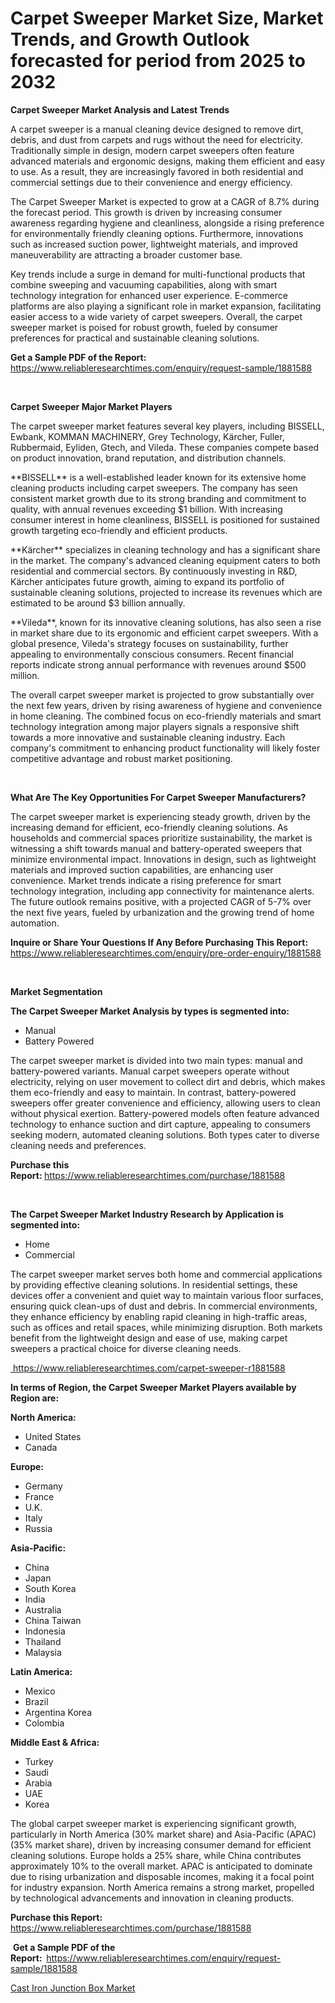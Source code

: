 <p><h1>Carpet Sweeper Market Size, Market Trends, and Growth Outlook forecasted for period from 2025 to 2032</h1></p><p><strong>Carpet Sweeper Market Analysis and Latest Trends</strong></p>
<p><p>A carpet sweeper is a manual cleaning device designed to remove dirt, debris, and dust from carpets and rugs without the need for electricity. Traditionally simple in design, modern carpet sweepers often feature advanced materials and ergonomic designs, making them efficient and easy to use. As a result, they are increasingly favored in both residential and commercial settings due to their convenience and energy efficiency.</p><p>The Carpet Sweeper Market is expected to grow at a CAGR of 8.7% during the forecast period. This growth is driven by increasing consumer awareness regarding hygiene and cleanliness, alongside a rising preference for environmentally friendly cleaning options. Furthermore, innovations such as increased suction power, lightweight materials, and improved maneuverability are attracting a broader customer base. </p><p>Key trends include a surge in demand for multi-functional products that combine sweeping and vacuuming capabilities, along with smart technology integration for enhanced user experience. E-commerce platforms are also playing a significant role in market expansion, facilitating easier access to a wide variety of carpet sweepers. Overall, the carpet sweeper market is poised for robust growth, fueled by consumer preferences for practical and sustainable cleaning solutions.</p></p>
<p><strong>Get a Sample PDF of the Report:&nbsp;</strong> <a href="https://www.reliableresearchtimes.com/enquiry/request-sample/1881588?utm_campaign=3311&utm_medium=2&utm_source=Github&utm_content=ia&utm_term=11042025&utm_id=carpet-sweeper">https://www.reliableresearchtimes.com/enquiry/request-sample/1881588</a></p>
<p>&nbsp;</p>
<p><strong>Carpet Sweeper Major Market Players</strong></p>
<p><p>The carpet sweeper market features several key players, including BISSELL, Ewbank, KOMMAN MACHINERY, Grey Technology, Kärcher, Fuller, Rubbermaid, Eyliden, Gtech, and Vileda. These companies compete based on product innovation, brand reputation, and distribution channels.</p><p>**BISSELL** is a well-established leader known for its extensive home cleaning products including carpet sweepers. The company has seen consistent market growth due to its strong branding and commitment to quality, with annual revenues exceeding $1 billion. With increasing consumer interest in home cleanliness, BISSELL is positioned for sustained growth targeting eco-friendly and efficient products.</p><p>**Kärcher** specializes in cleaning technology and has a significant share in the market. The company's advanced cleaning equipment caters to both residential and commercial sectors. By continuously investing in R&D, Kärcher anticipates future growth, aiming to expand its portfolio of sustainable cleaning solutions, projected to increase its revenues which are estimated to be around $3 billion annually.</p><p>**Vileda**, known for its innovative cleaning solutions, has also seen a rise in market share due to its ergonomic and efficient carpet sweepers. With a global presence, Vileda's strategy focuses on sustainability, further appealing to environmentally conscious consumers. Recent financial reports indicate strong annual performance with revenues around $500 million.</p><p>The overall carpet sweeper market is projected to grow substantially over the next few years, driven by rising awareness of hygiene and convenience in home cleaning. The combined focus on eco-friendly materials and smart technology integration among major players signals a responsive shift towards a more innovative and sustainable cleaning industry. Each company's commitment to enhancing product functionality will likely foster competitive advantage and robust market positioning.</p></p>
<p>&nbsp;</p>
<p><strong>What Are The Key Opportunities For Carpet Sweeper Manufacturers?</strong></p>
<p><p>The carpet sweeper market is experiencing steady growth, driven by the increasing demand for efficient, eco-friendly cleaning solutions. As households and commercial spaces prioritize sustainability, the market is witnessing a shift towards manual and battery-operated sweepers that minimize environmental impact. Innovations in design, such as lightweight materials and improved suction capabilities, are enhancing user convenience. Market trends indicate a rising preference for smart technology integration, including app connectivity for maintenance alerts. The future outlook remains positive, with a projected CAGR of 5-7% over the next five years, fueled by urbanization and the growing trend of home automation.</p></p>
<p><strong>Inquire or Share Your Questions If Any Before Purchasing This Report:</strong> <a href="https://www.reliableresearchtimes.com/enquiry/pre-order-enquiry/1881588?utm_campaign=3311&utm_medium=2&utm_source=Github&utm_content=ia&utm_term=11042025&utm_id=carpet-sweeper">https://www.reliableresearchtimes.com/enquiry/pre-order-enquiry/1881588</a></p>
<p>&nbsp;</p>
<p><strong>Market Segmentation</strong></p>
<p><strong>The Carpet Sweeper Market Analysis by types is segmented into:</strong></p>
<p><ul><li>Manual</li><li>Battery Powered</li></ul></p>
<p><p>The carpet sweeper market is divided into two main types: manual and battery-powered variants. Manual carpet sweepers operate without electricity, relying on user movement to collect dirt and debris, which makes them eco-friendly and easy to maintain. In contrast, battery-powered sweepers offer greater convenience and efficiency, allowing users to clean without physical exertion. Battery-powered models often feature advanced technology to enhance suction and dirt capture, appealing to consumers seeking modern, automated cleaning solutions. Both types cater to diverse cleaning needs and preferences.</p></p>
<p><strong>Purchase this Report:&nbsp;</strong><a href="https://www.reliableresearchtimes.com/purchase/1881588?utm_campaign=3311&utm_medium=2&utm_source=Github&utm_content=ia&utm_term=11042025&utm_id=carpet-sweeper">https://www.reliableresearchtimes.com/purchase/1881588</a></p>
<p>&nbsp;</p>
<p><strong>The Carpet Sweeper Market Industry Research by Application is segmented into:</strong></p>
<p><ul><li>Home</li><li>Commercial</li></ul></p>
<p><p>The carpet sweeper market serves both home and commercial applications by providing effective cleaning solutions. In residential settings, these devices offer a convenient and quiet way to maintain various floor surfaces, ensuring quick clean-ups of dust and debris. In commercial environments, they enhance efficiency by enabling rapid cleaning in high-traffic areas, such as offices and retail spaces, while minimizing disruption. Both markets benefit from the lightweight design and ease of use, making carpet sweepers a practical choice for diverse cleaning needs.</p></p>
<p><a href="https://www.reliableresearchtimes.com/carpet-sweeper-r1881588?utm_campaign=3311&utm_medium=2&utm_source=Github&utm_content=ia&utm_term=11042025&utm_id=carpet-sweeper">&nbsp;https://www.reliableresearchtimes.com/carpet-sweeper-r1881588</a></p>
<p><strong>In terms of Region, the Carpet Sweeper Market Players available by Region are:</strong></p>
<p>
    <p> <strong> North America: </strong>
        <ul>
            <li>United States</li>
            <li>Canada</li>
        </ul>
        </p> 
    <p> <strong> Europe: </strong>
        <ul>
            <li>Germany</li>
            <li>France</li>
            <li>U.K.</li>
            <li>Italy</li>
            <li>Russia</li>
        </ul>
        </p> 
    <p> <strong> Asia-Pacific: </strong>
        <ul>
            <li>China</li>
            <li>Japan</li>
            <li>South Korea</li>
            <li>India</li>
            <li>Australia</li>
            <li>China Taiwan</li>
            <li>Indonesia</li>
            <li>Thailand</li>
            <li>Malaysia</li>
        </ul>
        </p> 
    <p> <strong> Latin America: </strong>
        <ul>
            <li>Mexico</li>
            <li>Brazil</li>
            <li>Argentina Korea</li>
            <li>Colombia</li>
        </ul>
        </p> 
    <p> <strong> Middle East & Africa: </strong>
        <ul>
            <li>Turkey</li>
            <li>Saudi</li>
            <li>Arabia</li>
            <li>UAE</li>
            <li>Korea</li>
        </ul>
    </p>
    </p>
<p><p>The global carpet sweeper market is experiencing significant growth, particularly in North America (30% market share) and Asia-Pacific (APAC) (35% market share), driven by increasing consumer demand for efficient cleaning solutions. Europe holds a 25% share, while China contributes approximately 10% to the overall market. APAC is anticipated to dominate due to rising urbanization and disposable incomes, making it a focal point for industry expansion. North America remains a strong market, propelled by technological advancements and innovation in cleaning products.</p></p>
<p><strong>Purchase this Report: </strong><a href="https://www.reliableresearchtimes.com/purchase/1881588?utm_campaign=3311&utm_medium=2&utm_source=Github&utm_content=ia&utm_term=11042025&utm_id=carpet-sweeper">https://www.reliableresearchtimes.com/purchase/1881588</a></p>
<p>&nbsp;<strong>Get a Sample PDF of the Report:&nbsp;&nbsp;</strong><a href="https://www.reliableresearchtimes.com/enquiry/request-sample/1881588?utm_campaign=3311&utm_medium=2&utm_source=Github&utm_content=ia&utm_term=11042025&utm_id=carpet-sweeper">https://www.reliableresearchtimes.com/enquiry/request-sample/1881588</a></p>
<p><strong></strong></p>
<p><p><a href="https://github.com/pilukypalis/Market-Research-Report-List-1/blob/main/cast-iron-junction-box-market.md?utm_campaign=3311&utm_medium=2&utm_source=Github&utm_content=ia&utm_term=11042025&utm_id=carpet-sweeper">Cast Iron Junction Box Market</a></p></p>